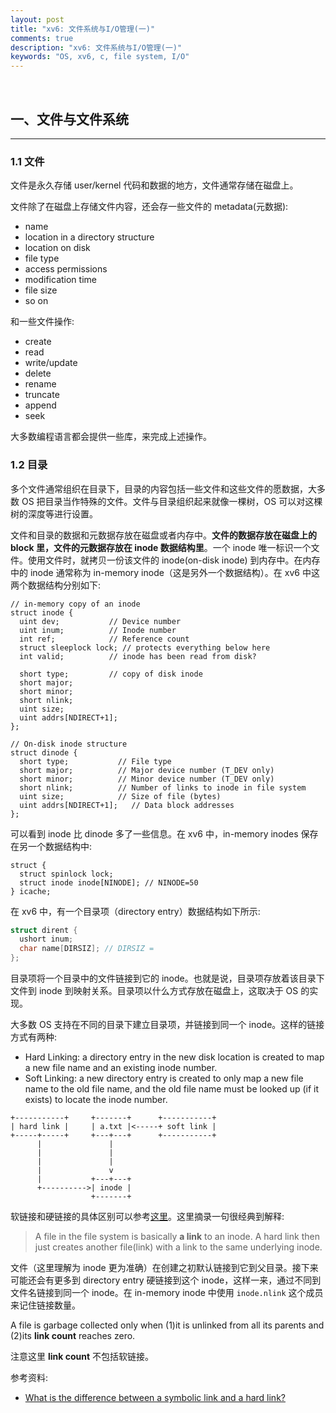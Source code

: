 ```yaml
---
layout: post
title: "xv6: 文件系统与I/O管理(一)"
comments: true
description: "xv6: 文件系统与I/O管理(一)"
keywords: "OS, xv6, c, file system, I/O"
---
```


&nbsp;

## 一、文件与文件系统

___

### 1.1 文件

文件是永久存储 user/kernel 代码和数据的地方，文件通常存储在磁盘上。

文件除了在磁盘上存储文件内容，还会存一些文件的 metadata(元数据): 

- name
- location in a directory structure
- location on disk
- file type
- access permissions
- modification time
- file size
- so on

和一些文件操作:

- create
- read
- write/update
- delete
- rename
- truncate
- append
- seek

大多数编程语言都会提供一些库，来完成上述操作。

### 1.2 目录

多个文件通常组织在目录下，目录的内容包括一些文件和这些文件的愿数据，大多数 OS 把目录当作特殊的文件。文件与目录组织起来就像一棵树，OS 可以对这棵树的深度等进行设置。

文件和目录的数据和元数据存放在磁盘或者内存中。**文件的数据存放在磁盘上的 block 里，文件的元数据存放在 inode 数据结构里**。一个 inode 唯一标识一个文件。使用文件时，就拷贝一份该文件的 inode(on-disk inode) 到内存中。在内存中的 inode 通常称为 in-memory inode（这是另外一个数据结构）。在 xv6 中这两个数据结构分别如下:

```
// in-memory copy of an inode
struct inode {
  uint dev;           // Device number
  uint inum;          // Inode number
  int ref;            // Reference count
  struct sleeplock lock; // protects everything below here
  int valid;          // inode has been read from disk?

  short type;         // copy of disk inode
  short major;
  short minor;
  short nlink;
  uint size;
  uint addrs[NDIRECT+1];
};

// On-disk inode structure
struct dinode {
  short type;           // File type
  short major;          // Major device number (T_DEV only)
  short minor;          // Minor device number (T_DEV only)
  short nlink;          // Number of links to inode in file system
  uint size;            // Size of file (bytes)
  uint addrs[NDIRECT+1];   // Data block addresses
};
```

可以看到 inode 比 dinode 多了一些信息。在 xv6 中，in-memory inodes 保存在另一个数据结构中:

```
struct {
  struct spinlock lock;
  struct inode inode[NINODE]; // NINODE=50
} icache;
```

在 xv6 中，有一个目录项（directory entry）数据结构如下所示:

```c
struct dirent {
  ushort inum;
  char name[DIRSIZ]; // DIRSIZ =
};
```

目录项将一个目录中的文件链接到它的 inode。也就是说，目录项存放着该目录下文件到 inode 到映射关系。目录项以什么方式存放在磁盘上，这取决于 OS 的实现。

大多数 OS 支持在不同的目录下建立目录项，并链接到同一个 inode。这样的链接方式有两种:

- Hard Linking: a directory entry in the new disk location is created to map a new file name and an existing inode number.
- Soft Linking: a new directory entry is created to only map a new file name to the old file name, and the old file name must be looked up (if it exists) to locate the inode number.

```
+-----------+     +-------+      +-----------+
| hard link |     | a.txt |<-----+ soft link |
+-----+-----+     +---+---+      +-----------+
      |               |
      |               |
      |               |
      |               v
      |           +---+---+
      +---------->| inode |
                  +-------+
```

软链接和硬链接的具体区别可以参考[这里](https://stackoverflow.com/questions/185899/what-is-the-difference-between-a-symbolic-link-and-a-hard-link)。这里摘录一句很经典到解释:

> A file in the file system is basically **a link** to an inode. A hard link then just creates another file(link) with a link to the same underlying inode.

文件（这里理解为 inode 更为准确）在创建之初默认链接到它到父目录。接下来可能还会有更多到 directory entry 硬链接到这个 inode，这样一来，通过不同到文件名链接到同一个 inode。在 in-memory inode 中使用 `inode.nlink` 这个成员来记住链接数量。

A file is garbage collected only when (1)it is unlinked from all its parents and (2)its **link count** reaches zero.

注意这里 **link count** 不包括软链接。




参考资料: 

- [What is the difference between a symbolic link and a hard link?](https://stackoverflow.com/questions/185899/what-is-the-difference-between-a-symbolic-link-and-a-hard-link)




